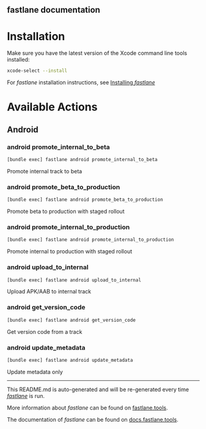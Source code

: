 fastlane documentation
----

# Installation

Make sure you have the latest version of the Xcode command line tools installed:

```sh
xcode-select --install
```

For _fastlane_ installation instructions, see [Installing _fastlane_](https://docs.fastlane.tools/#installing-fastlane)

# Available Actions

## Android

### android promote_internal_to_beta

```sh
[bundle exec] fastlane android promote_internal_to_beta
```

Promote internal track to beta

### android promote_beta_to_production

```sh
[bundle exec] fastlane android promote_beta_to_production
```

Promote beta to production with staged rollout

### android promote_internal_to_production

```sh
[bundle exec] fastlane android promote_internal_to_production
```

Promote internal to production with staged rollout

### android upload_to_internal

```sh
[bundle exec] fastlane android upload_to_internal
```

Upload APK/AAB to internal track

### android get_version_code

```sh
[bundle exec] fastlane android get_version_code
```

Get version code from a track

### android update_metadata

```sh
[bundle exec] fastlane android update_metadata
```

Update metadata only

----

This README.md is auto-generated and will be re-generated every time [_fastlane_](https://fastlane.tools) is run.

More information about _fastlane_ can be found on [fastlane.tools](https://fastlane.tools).

The documentation of _fastlane_ can be found on [docs.fastlane.tools](https://docs.fastlane.tools).
